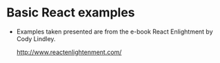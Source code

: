 # Basic React examples

- Examples taken presented are from the e-book React Enlightment by Cody Lindley.

   http://www.reactenlightenment.com/